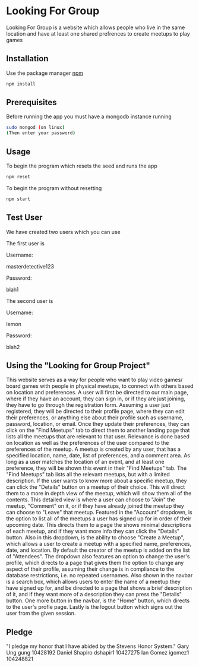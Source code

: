 # Looking For Group
Looking For Group is a website which allows people who live in the same location and have at least one shared prefrences to create meetups to play games
## Installation
Use the package manager [npm](https://www.npmjs.com/)
```bash
npm install
```
## Prerequisites
Before running the app you must have a mongodb instance running
```bash
sudo mongod (on linux)
(Then enter your password)
```
## Usage
To begin the program which resets the seed and runs the app
```bash
npm reset
```
To begin the program without resetting 
```bash
npm start
```
## Test User
We have created two users which you can use 

The first user is 

Username:

masterdetective123

Password:

blah1

The second user is 

Username:

lemon

Password:

blah2

## Using the "Looking for Group Project"
This website serves as a way for people who want to play video games/ board games with people in physical meetups, to connect with others based on location and preferences. A user will first be directed to our main page, where if they have an account, they can sign in, or if they are just joining, they have to go through the registration form. Assuming a user just registered, they will be directed to their profile page, where they can edit their preferences, or anything else about their profile such as username, password, location, or email. Once they update their preferences, they can click on the "Find Meetups" tab to direct them to another landing page that lists all the meetups that are relevant to that user. Relevance is done based on location as well as the preferences of the user compared to the preferences of the meetup. A meetup is created by any user, that has a specified location, name, date, list of preferences, and a comment area. As long as a user matches the location of an event, and at least one preference, they will be shown this event in their "Find Meetups" tab. The "Find Meetups" tab lists all the relevant meetups, but with a limited description. If the user wants to know more about a specific meetup, they can click the "Details" button on a meetup of their choice. This will direct them to a more in depth view of the meetup, which will show them all of the contents. This detailed view is where a user can choose to "Join" the meetup, "Comment" on it, or if they have already joined the meetup they can choose to "Leave" that meetup. Featured in the "Account" dropdown,  is the option to list all of the meetups a user has signed up for in order of their upcoming date. This directs them to a page the shows minimal descriptions of each meetup, and if they want more info they can click the "Details" button. Also in this dropdown, is the ability to choose "Create a Meetup",  which allows a user to create a meetup with a specified name, preferences, date, and location. By default the creator of the meetup is added on the list of "Attendees".  The dropdown also features an option to change the user's profile, which directs to a page that gives them the option to change any aspect of their profile, assuming their change is in compliance to the database restrictions, i.e. no repeated usernames. Also shown in the navbar is a search box, which allows users to enter the name of a meetup they have signed up for, and be directed to a page that shows a brief description of it, and if they want more of a description they can press the "Details" button. One more button in the navbar, is the "Home" button, which directs to the user's profle page. Lastly is the logout button which signs out the user from the given session.

## Pledge
"I pledge my honor that I have abided by the Stevens Honor System."
Gary Ung gung 10428192
Daniel Shapiro dshapir1 10427275
Ian Gomez igomez1 104248821